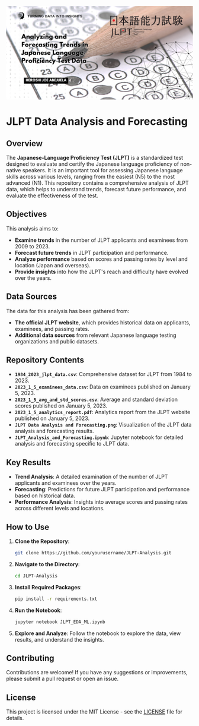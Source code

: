 ![JLPT Data Analysis and Forecasting](https://github.com/HiroshiJoe/JLPT-Analysis-and-Forecasting/blob/main/JLPT%20Data%20Analysis%20and%20Forecasting.png)

# JLPT Data Analysis and Forecasting

## Overview

The **Japanese-Language Proficiency Test (JLPT)** is a standardized test designed to evaluate and certify the Japanese language proficiency of non-native speakers. It is an important tool for assessing Japanese language skills across various levels, ranging from the easiest (N5) to the most advanced (N1). This repository contains a comprehensive analysis of JLPT data, which helps to understand trends, forecast future performance, and evaluate the effectiveness of the test.

## Objectives

This analysis aims to:
- **Examine trends** in the number of JLPT applicants and examinees from 2009 to 2023.
- **Forecast future trends** in JLPT participation and performance.
- **Analyze performance** based on scores and passing rates by level and location (Japan and overseas).
- **Provide insights** into how the JLPT's reach and difficulty have evolved over the years.

## Data Sources

The data for this analysis has been gathered from:
- **The official JLPT website**, which provides historical data on applicants, examinees, and passing rates.
- **Additional data sources** from relevant Japanese language testing organizations and public datasets.

## Repository Contents

- **`1984_2023_jlpt_data.csv`**: Comprehensive dataset for JLPT from 1984 to 2023.
- **`2023_1_5_examinees_data.csv`**: Data on examinees published on January 5, 2023.
- **`2023_1_5_avg_and_std_scores.csv`**: Average and standard deviation scores published on January 5, 2023.
- **`2023_1_5_analytics_report.pdf`**: Analytics report from the JLPT website published on January 5, 2023.
- **`JLPT Data Analysis and Forecasting.png`**: Visualization of the JLPT data analysis and forecasting results.
- **`JLPT_Analysis_and_Forecasting.ipynb`**: Jupyter notebook for detailed analysis and forecasting specific to JLPT data.

## Key Results

- **Trend Analysis**: A detailed examination of the number of JLPT applicants and examinees over the years.
- **Forecasting**: Predictions for future JLPT participation and performance based on historical data.
- **Performance Analysis**: Insights into average scores and passing rates across different levels and locations.

## How to Use

1. **Clone the Repository**: 
   ```bash
   git clone https://github.com/yourusername/JLPT-Analysis.git
   ```

2. **Navigate to the Directory**:
   ```bash
   cd JLPT-Analysis
   ```

3. **Install Required Packages**:
   ```bash
   pip install -r requirements.txt
   ```

4. **Run the Notebook**:
   ```bash
   jupyter notebook JLPT_EDA_ML.ipynb
   ```

5. **Explore and Analyze**: Follow the notebook to explore the data, view results, and understand the insights.

## Contributing

Contributions are welcome! If you have any suggestions or improvements, please submit a pull request or open an issue.

## License

This project is licensed under the MIT License - see the [LICENSE](LICENSE) file for details.
